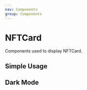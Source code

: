 ```yaml
---
nav: Components
group: Components
---
```


# NFTCard

Components used to display NFTCard.

## Simple Usage

<code src="./demos/simple.tsx"></code>

## Dark Mode

<code src="./demos/dark-mode.tsx"></code>
